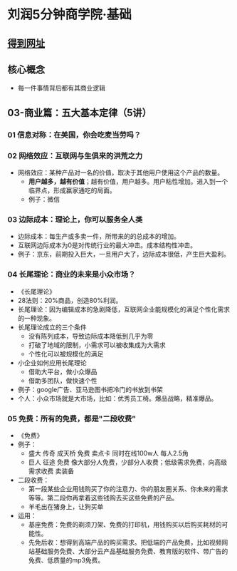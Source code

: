 # 刘润5分钟商学院·基础
## [得到网址](https://www.dedao.cn/course/detail?id=lQr3o4dMw8ZKgdasgrV7N2xDyWeEq1)
## 核心概念
- 每一件事情背后都有其商业逻辑
## 03-商业篇：五大基本定律（5讲）
### 01 信息对称：在美国，你会吃麦当劳吗？
### 02 网络效应：互联网与生俱来的洪荒之力
- 网络效应：某种产品对一名的价值，取决于其他用户使用这个产品的数量。
  - **用户越多，越有价值**；越有价值，用户越多。用户粘性增加。进入到一个临界点，形成赢家通吃的局面。
  - 例子：微信
### 03 边际成本：理论上，你可以服务全人类
- 边际成本：每生产或多卖一件，所带来的的总成本的增加。
- 互联网边际成本为0是对传统行业的最大冲击。成本结构性冲击。
- 例子：京东，前期投入巨大，一旦用户大了，边际成本很低，产生巨大盈利。
### 04 长尾理论：商业的未来是小众市场？
- 《长尾理论》
- 28法则：20%商品，创造80%利润。
- 长尾理论：因为编辑成本的急剧降低，互联网企业能规模化的满足个性化需求的一种现象。
- 长尾理论成立的三个条件
  - 没有陈列成本，导致边际成本降低到几乎为零
  - 打破了地域的限制，小需求可以被收集成为大需求
  - 个性化可以被规模化的满足
- 小企业如何应用长尾理论
  - 借助大平台，做小众爆品
  - 借助多团队，做快速个性
- 例子：google广告、亚马逊图书把冷门的书放到书架
- 个人：小众市场就是大市场，比如：优秀员工椅。爆品战略，精准爆品。
### 05 免费：所有的免费，都是"二段收费”
- 《免费》
- 例子：
  - 盛大 传奇 成天桥 免费 卖点卡 同时在线100w人 每人2.5角
  - 巨人 征途 免费 像大部分人免费，少部分人收费；低级需求免费，向高级需求收费 卖装备
- 二段收费：
  - 第一段某些企业用钱购买了你的注意力、你的朋友圈关系、你未来的需求等等。第二段你再拿着这些钱购去买这些免费的产品。
  - 羊毛出在猪身上，让狗买单
- 运用：
  - 基座免费：免费的剃须刀架、免费的打印机，用钱购买以后购买耗材的可能性。
  - 先免后收：想得到高端产品的购买需求。把低端的产品免费，比如视频网站基础服务免费、大部分云产品基础服务免费、教育版的软件、带广告的免费、低质量的mp3免费。

